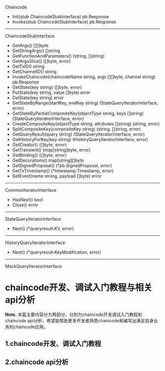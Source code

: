 Chaincode

+ Init(stub ChaincodeStubInterface) pb.Response
+ Invoke(stub ChaincodeStubInterface) pb.Response

---

ChaincodeStubInterface

+ GetArgs() [][]byte
+ GetStringArgs() []string
+ GetFunctionAndParameters() (string, []string)
+ GetArgsSlice() ([]byte, error)
+ GetTxID() string
+ GetChannelID() string
+ InvokeChaincode(chaincodeName string, args [][]byte, channel string) pb.Response
+ GetState(key string) ([]byte, error)
+ PutState(key string, value []byte) error
+ DelState(key string) error
+ GetStateByRange(startKey, endKey string) (StateQueryIteratorInterface, error)
+ GetStateByPartialCompositeKey(objectType string, keys []string) (StateQueryIteratorInterface, error)
+ CreateCompositeKey(objectType string, attributes []string) (string, error)
+ SplitCompositeKey(compositeKey string) (string. []string, error)
+ GetQueryResult(query string) (StateQueryIteratorInterface, error)
+ GetHistoryForKey(key string) (HistoryQueryIteratorInterface, error)
+ GetCreator() ([]byte, error)
+ GetTransient() (map[string]byte, error)
+ GetBinding() ([]byte, error)
+ GetDecorations() map[string][]byte
+ GetSignedProposal() (*pb.SignedProposal, error)
+ GetTxTimestamp() (*timestamp.Timestamp, error)
+ SetEvent(name striing, payload []byte) error


---

CommonIteratorInterface

+ HasNext() bool
+ Close() error

---


StateQueryIteratorInterface

+ Next() (*queryresult.KV, error)


---


HistoryQueryIteratorInterface

+ Next() (*queryresult.KeyModification, error)


---


MockQueryIteratorInterface


# chaincode开发、调试入门教程与相关api分析

**Note.** 本篇主要内容分为两部分，分别为chaincode开发调试入门教程和chaincode api分析，希望能帮助更多开发者熟悉chaincode和编写出满足自身业务的chaincode应用。

## 1.chaincode开发、调试入门教程


## 2.chaincode api分析



